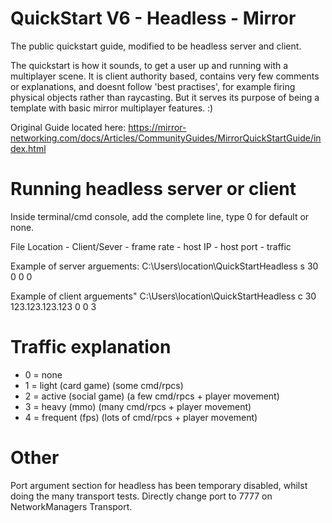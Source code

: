 # QuickStart V6 - Headless - Mirror
 The public quickstart guide, modified to be headless server and client.
 
 The quickstart is how it sounds, to get a user up and running with a multiplayer scene.
 It is client authority based, contains very few comments or explanations, and doesnt follow 'best practises', for example firing physical objects rather than raycasting.
 But it serves its purpose of being a template with basic mirror multiplayer features.  :)

 Original Guide located here:
 https://mirror-networking.com/docs/Articles/CommunityGuides/MirrorQuickStartGuide/index.html
 

# Running headless server or client

Inside terminal/cmd console, add the complete line, type 0 for default or none.

File Location - Client/Sever - frame rate - host IP - host port - traffic
      
Example of server arguements:
C:\Users\location\QuickStartHeadless s 30 0 0 0

Example of client arguements"
C:\Users\location\QuickStartHeadless c 30 123.123.123.123 0 0 3

# Traffic explanation
- 0 = none
- 1 = light (card game)  (some cmd/rpcs)
- 2 = active (social game)  (a few cmd/rpcs + player movement) 
- 3 = heavy (mmo)  (many cmd/rpcs + player movement) 
- 4 = frequent (fps)  (lots of cmd/rpcs + player movement) 

# Other
Port argument section for headless has been temporary disabled, whilst doing the many transport tests.
Directly change port to 7777 on NetworkManagers Transport.